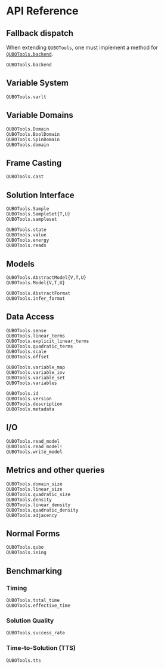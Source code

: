# API Reference

## Fallback dispatch

When extending `QUBOTools`, one must implement a method for [`QUBOTools.backend`](@ref). 

```@docs
QUBOTools.backend
```

## Variable System

```@docs
QUBOTools.varlt
```

## Variable Domains

```@docs
QUBOTools.Domain
QUBOTools.BoolDomain
QUBOTools.SpinDomain
QUBOTools.domain
```

## Frame Casting

```@docs
QUBOTools.cast
```

## Solution Interface

```@docs
QUBOTools.Sample
QUBOTools.SampleSet{T,U}
QUBOTools.sampleset
```

```@docs
QUBOTools.state
QUBOTools.value
QUBOTools.energy
QUBOTools.reads
```

## Models

```@docs
QUBOTools.AbstractModel{V,T,U}
QUBOTools.Model{V,T,U}
```

```@docs
QUBOTools.AbstractFormat
QUBOTools.infer_format
```

## Data Access

```@docs
QUBOTools.sense
QUBOTools.linear_terms
QUBOTools.explicit_linear_terms
QUBOTools.quadratic_terms
QUBOTools.scale
QUBOTools.offset
```

```@docs
QUBOTools.variable_map
QUBOTools.variable_inv
QUBOTools.variable_set
QUBOTools.variables
```

```@docs
QUBOTools.id
QUBOTools.version
QUBOTools.description
QUBOTools.metadata
```

## I/O

```@docs
QUBOTools.read_model
QUBOTools.read_model!
QUBOTools.write_model
```

## Metrics and other queries

```@docs
QUBOTools.domain_size
QUBOTools.linear_size
QUBOTools.quadratic_size
QUBOTools.density
QUBOTools.linear_density
QUBOTools.quadratic_density
QUBOTools.adjacency
```

## Normal Forms

```@docs
QUBOTools.qubo
QUBOTools.ising
```

## Benchmarking

### Timing
```@docs
QUBOTools.total_time
QUBOTools.effective_time
```

### Solution Quality
```@docs
QUBOTools.success_rate
```

### Time-to-Solution (TTS)
```@docs
QUBOTools.tts
```